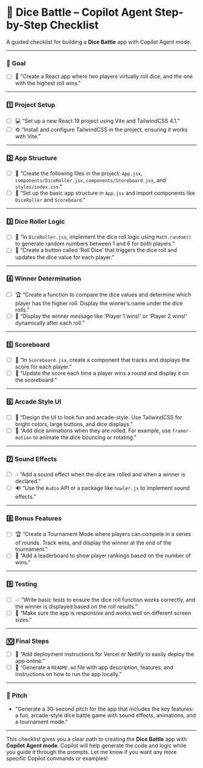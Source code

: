# 🤖 **Dice Battle** – Copilot Agent Step-by-Step Checklist

A guided checklist for building a **Dice Battle** app with Copilot Agent mode.

---

### 🎯 **Goal**
- [ ] 🎯 "Create a React app where two players virtually roll dice, and the one with the highest roll wins."

---

### 1️⃣ **Project Setup**

- [ ] 💻 “Set up a new React 19 project using Vite and TailwindCSS 4.1.”
- [ ] ⚙️ “Install and configure TailwindCSS in the project, ensuring it works with Vite.”

---

### 2️⃣ **App Structure**

- [ ] 📂 “Create the following files in the project: `App.jsx`, `components/DiceRoller.jsx`, `components/Scoreboard.jsx`, and `styles/index.css`.”
- [ ] 🧩 “Set up the basic app structure in `App.jsx` and import components like `DiceRoller` and `Scoreboard`.”

---

### 3️⃣ **Dice Roller Logic**

- [ ] 🎲 “In `DiceRoller.jsx`, implement the dice roll logic using `Math.random()` to generate random numbers between 1 and 6 for both players.”
- [ ] 🔁 “Create a button called ‘Roll Dice’ that triggers the dice roll and updates the dice value for each player.”

---

### 4️⃣ **Winner Determination**

- [ ] 🏆 “Create a function to compare the dice values and determine which player has the higher roll. Display the winner’s name under the dice rolls.”
- [ ] 💬 “Display the winner message like 'Player 1 wins!' or 'Player 2 wins!' dynamically after each roll.”

---

### 5️⃣ **Scoreboard**

- [ ] 📝 “In `Scoreboard.jsx`, create a component that tracks and displays the score for each player.”
- [ ] 🔢 “Update the score each time a player wins a round and display it on the scoreboard.”

---

### 6️⃣ **Arcade Style UI**

- [ ] 🎨 “Design the UI to look fun and arcade-style. Use TailwindCSS for bright colors, large buttons, and dice displays.”
- [ ] 🎲 “Add dice animations when they are rolled. For example, use `framer-motion` to animate the dice bouncing or rotating.”

---

### 7️⃣ **Sound Effects**

- [ ] 🎶 “Add a sound effect when the dice are rolled and when a winner is declared.”
- [ ] 🔊 “Use the `Audio` API or a package like `howler.js` to implement sound effects.”

---

### 8️⃣ **Bonus Features**

- [ ] 🏆 “Create a Tournament Mode where players can compete in a series of rounds. Track wins, and display the winner at the end of the tournament.”
- [ ] 🏅 “Add a leaderboard to show player rankings based on the number of wins.”

---

### 9️⃣ **Testing**

- [ ] ✅ “Write basic tests to ensure the dice roll function works correctly, and the winner is displayed based on the roll results.”
- [ ] 📱 “Make sure the app is responsive and works well on different screen sizes.”

---

### 🔟 **Final Steps**

- [ ] 🚀 “Add deployment instructions for Vercel or Netlify to easily deploy the app online.”
- [ ] 📄 “Generate a `README.md` file with app description, features, and instructions on how to run the app locally.”

---

### 🎤 **Pitch**

- "Generate a 30-second pitch for the app that includes the key features: a fun, arcade-style dice battle game with sound effects, animations, and a tournament mode."

---

This checklist gives you a clear path to creating the **Dice Battle** app with **Copilot Agent mode**. Copilot will help generate the code and logic while you guide it through the prompts. Let me know if you want any more specific Copilot commands or examples!
